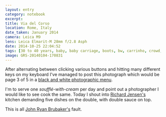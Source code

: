 ```yaml
--- 
layout: entry
category: notebook
excerpt:
title: Via del Corso
location: Rome, Italy
date_taken: January 2014
camera: Leica M9
lens: Leica Elmarit-M 28mm f/2.8 Asph
date: 2014-10-25 22:04:52
tags: [30 to 40 years, baby, baby carriage, boots, bw, carrinho, crowd, expression, fatigue, kids, motherhood, parenting, plastic, rain, shopping, trolley, wheel, woman]
image: GRS-20140104-170831
---
```

After alternating between clicking various buttons and hitting many different keys on my keyboard I've managed to post this photograph which would be page 3 of 5 in a [black and white photographic menu](/notebook/GRS-20140116-195618). 

I'm to serve one _soufflé-with-cream_ per day and point out a photographer I would like to see cook the same. Today I shout into [Richard Jensen's](http://richardjensenphoto.com/ "Childhood friend and photographer.") kitchen demanding five dishes on the double, with double sauce on top.

This is all [John Ryan Brubaker's](http://jrbrubaker.com/) fault.